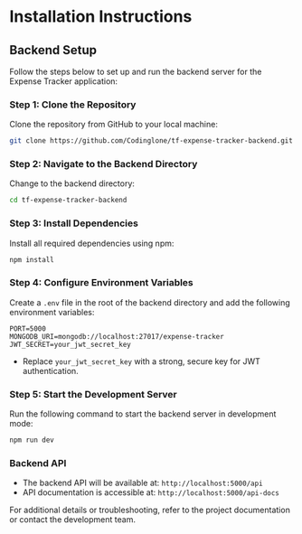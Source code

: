 # Installation Instructions

## Backend Setup

Follow the steps below to set up and run the backend server for the Expense Tracker application:

### Step 1: Clone the Repository
Clone the repository from GitHub to your local machine:
```bash
git clone https://github.com/Codinglone/tf-expense-tracker-backend.git
```

### Step 2: Navigate to the Backend Directory
Change to the backend directory:
```bash
cd tf-expense-tracker-backend
```

### Step 3: Install Dependencies
Install all required dependencies using npm:
```bash
npm install
```

### Step 4: Configure Environment Variables
Create a `.env` file in the root of the backend directory and add the following environment variables:
```env
PORT=5000
MONGODB_URI=mongodb://localhost:27017/expense-tracker
JWT_SECRET=your_jwt_secret_key
```
- Replace `your_jwt_secret_key` with a strong, secure key for JWT authentication.

### Step 5: Start the Development Server
Run the following command to start the backend server in development mode:
```bash
npm run dev
```

### Backend API
- The backend API will be available at: `http://localhost:5000/api`
- API documentation is accessible at: `http://localhost:5000/api-docs`

For additional details or troubleshooting, refer to the project documentation or contact the development team.
